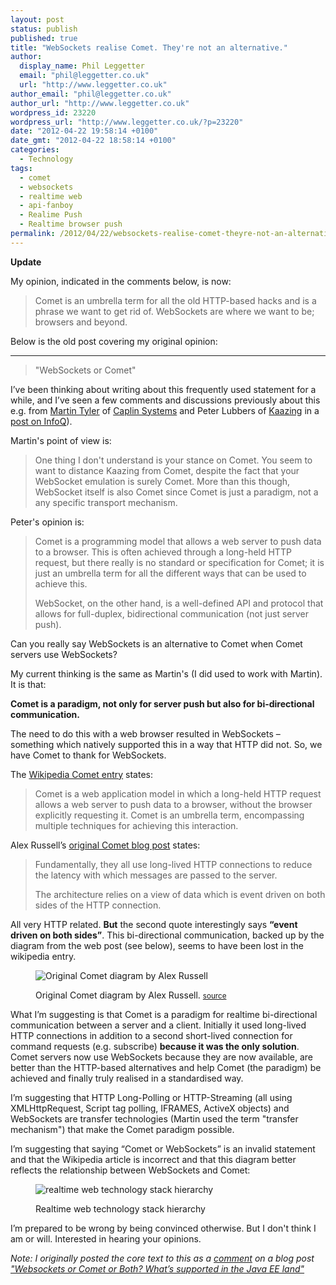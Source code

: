 ```yaml
---
layout: post
status: publish
published: true
title: "WebSockets realise Comet. They're not an alternative."
author:
  display_name: Phil Leggetter
  email: "phil@leggetter.co.uk"
  url: "http://www.leggetter.co.uk"
author_email: "phil@leggetter.co.uk"
author_url: "http://www.leggetter.co.uk"
wordpress_id: 23220
wordpress_url: "http://www.leggetter.co.uk/?p=23220"
date: "2012-04-22 19:58:14 +0100"
date_gmt: "2012-04-22 18:58:14 +0100"
categories:
  - Technology
tags:
  - comet
  - websockets
  - realtime web
  - api-fanboy
  - Realime Push
  - Realtime browser push
permalink: /2012/04/22/websockets-realise-comet-theyre-not-an-alternative.html
---
```


<p><strong>Update</strong></p>
<p>My opinion, indicated in the comments below, is now:</p>
<blockquote>
<p>Comet is an umbrella term for all the old HTTP-based hacks and is a phrase we want to get rid of. WebSockets are where we want to be; browsers and beyond.</p>
</blockquote>
<p>Below is the old post covering my original opinion:</p>
<hr />
<blockquote>
<p>"WebSockets or Comet"</p>
</blockquote>
<p>I’ve been thinking about writing about this frequently used statement for a while, and I’ve seen a few comments and discussions previously about this e.g. from <a href="http://twitter.com/martintyler">Martin Tyler</a> of <a href="http://www.caplin.com">Caplin Systems</a> and Peter Lubbers of <a href="http://kaazing.com">Kaazing</a> in a <a href="http://www.infoq.com/articles/Web-Sockets-Proxy-Servers#view_54559">post on InfoQ</a>).</p>
<p>Martin's point of view is:</p>
<blockquote>
<p>One thing I don't understand is your stance on Comet. You seem to want to distance Kaazing from Comet, despite the fact that your WebSocket emulation is surely Comet. More than this though, WebSocket itself is also Comet since Comet is just a paradigm, not a any specific transport mechanism.</p>
</blockquote>
<p>Peter's opinion is:</p>
<blockquote>
<p>Comet is a programming model that allows a web server to push data to a browser. This is often achieved through a long-held HTTP request, but there really is no standard or specification for Comet; it is just an umbrella term for all the different ways that can be used to achieve this.</p>
<p>WebSocket, on the other hand, is a well-defined API and protocol that allows for full-duplex, bidirectional communication (not just server push).</p>
</blockquote>
<p>Can you really say WebSockets is an alternative to Comet when Comet servers use WebSockets?</p>
<p>My current thinking is the same as Martin's (I did used to work with Martin). It is that:</p>
<p><strong>Comet is a paradigm, not only for server push but also for bi-directional communication.</strong></p>
<p>The need to do this with a web browser resulted in WebSockets – something which natively supported this in a way that HTTP did not. So, we have Comet to thank for WebSockets.</p>
<p>The <a href="http://en.wikipedia.org/wiki/Comet_&#40;programming&#41;">Wikipedia Comet entry</a> states:</p>
<blockquote>
<p>Comet is a web application model in which a long-held HTTP request allows a web server to push data to a browser, without the browser explicitly requesting it. Comet is an umbrella term, encompassing multiple techniques for achieving this interaction.</p>
</blockquote>
<p>Alex Russell’s <a href="http://infrequently.org/2006/03/comet-low-latency-data-for-the-browser/">original Comet blog post</a> states:</p>
<blockquote>
<p>Fundamentally, they all use long-lived HTTP connections to reduce the latency with which messages are passed to the server.</p>
<p>The architecture relies on a view of data which is event driven on both sides of the HTTP connection.</p>
</blockquote>
<p>All very HTTP related. <strong>But</strong> the second quote interestingly says <strong>“event driven on both sides”</strong>. This bi-directional communication, backed up by the diagram from the web post (see below), seems to have been lost in the wikipedia entry.</p>
<p>
<figure>
  <img alt="Original Comet diagram by Alex Russell" src="http://infrequently.org/wp-content/Comet.png" /></p>
<figcaption>Original Comet diagram by Alex Russell. <small><a href="http://infrequently.org/2006/03/comet-low-latency-data-for-the-browser/">source</a></small></figcaption>
</figure>
<p>What I’m suggesting is that Comet is a paradigm for realtime bi-directional communication between a server and a client. Initially it used long-lived HTTP connections in addition to a second short-lived connection for command requests (e.g. subscribe) <strong>because it was the only solution</strong>. Comet servers now use WebSockets because they are now available, are better than the HTTP-based alternatives and help Comet (the paradigm) be achieved and finally truly realised in a standardised way.</p>
<p>I’m suggesting that HTTP Long-Polling or HTTP-Streaming (all using XMLHttpRequest, Script tag polling, IFRAMES, ActiveX objects) and WebSockets are transfer technologies (Martin used the term "transfer mechanism") that make the Comet paradigm possible.</p>
<p>I’m suggesting that saying “Comet or WebSockets” is an invalid statement and that the Wikipedia article is incorrect and that this diagram better reflects the relationship between WebSockets and Comet:</p>
<p>
<figure>
    <img alt="realtime web technology stack hierarchy" src="http://www.gliffy.com/pubdoc/2894748/L.png" /></p>
<figcaption>Realtime web technology stack hierarchy</figcaption>
</figure>
<p>I’m prepared to be wrong by being convinced otherwise. But I don't think I am or will. Interested in hearing your opinions.</p>
<p><em>Note: I originally posted the core text to this as a <a href="http://jfarcand.wordpress.com/2012/04/19/websockets-or-comet-or-both-whats-supported-in-the-java-ee-land/#comment-2271">comment</a> on a blog post <a href="http://jfarcand.wordpress.com/2012/04/19/websockets-or-comet-or-both-whats-supported-in-the-java-ee-land/">"Websockets or Comet or Both? What’s supported in the Java EE land"</a></em></p>
